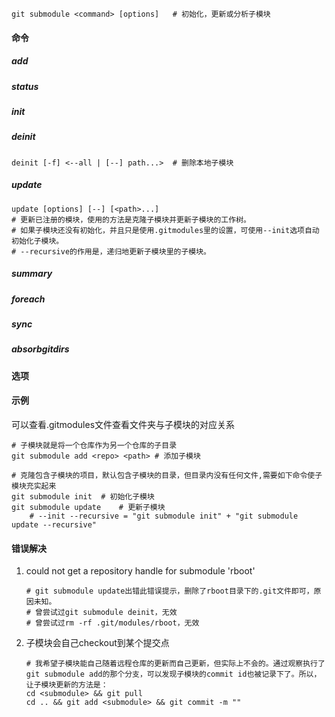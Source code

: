 ```
git submodule <command> [options]	# 初始化，更新或分析子模块
```

#### 命令

##### add

##### status

##### init

##### deinit

```
deinit [-f] <--all | [--] path...>	# 删除本地子模块
```



##### update

```
update [options] [--] [<path>...] 
# 更新已注册的模块，使用的方法是克隆子模块并更新子模块的工作树。
# 如果子模块还没有初始化，并且只是使用.gitmodules里的设置，可使用--init选项自动初始化子模块。
# --recursive的作用是，递归地更新子模块里的子模块。
```



##### summary

##### foreach

##### sync

##### absorbgitdirs

#### 选项

#### 示例

可以查看.gitmodules文件查看文件夹与子模块的对应关系

```shell
# 子模块就是将一个仓库作为另一个仓库的子目录
git submodule add <repo> <path> # 添加子模块

# 克隆包含子模块的项目，默认包含子模块的目录，但目录内没有任何文件,需要如下命令使子模块充实起来
git submodule init	# 初始化子模块
git submodule update	# 更新子模块
	# --init --recursive = "git submodule init" + "git submodule update --recursive"

```

#### 错误解决

1. could not get a repository handle for submodule 'rboot'

   ```
   # git submodule update出错此错误提示，删除了rboot目录下的.git文件即可，原因未知。
   # 曾尝试过git submodule deinit，无效
   # 曾尝试过rm -rf .git/modules/rboot，无效
   ```

2. 子模块会自己checkout到某个提交点

   ```
   # 我希望子模块能自己随着远程仓库的更新而自己更新，但实际上不会的。通过观察执行了git submodule add的那个分支，可以发现子模块的commit id也被记录下了。所以，让子模块更新的方法是：
   cd <submodule> && git pull
   cd .. && git add <submodule> && git commit -m ""
   ```

   
